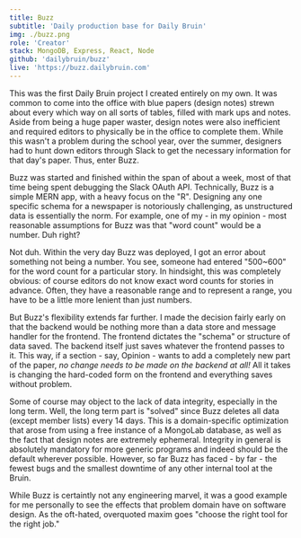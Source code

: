 ```yaml
---
title: Buzz
subtitle: 'Daily production base for Daily Bruin'
img: ./buzz.png
role: 'Creator'
stack: MongoDB, Express, React, Node
github: 'dailybruin/buzz'
live: 'https://buzz.dailybruin.com'
---
```


This was the first Daily Bruin project I created entirely on my own. It was common to come into the office with blue papers (design notes) strewn about every which way on all sorts of tables, filled with mark ups and notes. Aside from being a huge paper waster, design notes were also inefficient and required editors to physically be in the office to complete them. While this wasn't a problem during the school year, over the summer, designers had to hunt down editors through Slack to get the necessary information for that day's paper. Thus, enter Buzz.

Buzz was started and finished within the span of about a week, most of that time being spent debugging the Slack OAuth API. Technically, Buzz is a simple MERN app, with a heavy focus on the "R". Designing any one specific schema for a newspaper is notoriously challenging, as unstructured data is essentially the norm. For example, one of my - in my opinion - most reasonable assumptions for Buzz was that "word count" would be a number. Duh right?

Not duh. Within the very day Buzz was deployed, I got an error about something not being a number. You see, someone had entered "500~600" for the word count for a particular story. In hindsight, this was completely obvious: of course editors do not know exact word counts for stories in advance. Often, they have a reasonable range and to represent a range, you have to be a little more lenient than just numbers. 

But Buzz's flexibility extends far further. I made the decision fairly early on that the backend would be nothing more than a data store and message handler for the frontend. The frontend dictates the "schema" or structure of data saved. The backend itself just saves whatever the frontend passes to it. This way, if a section - say, Opinion - wants to add a completely new part of the paper, *no change needs to be made on the backend at all!* All it takes is changing the hard-coded form on the frontend and everything saves without problem.

Some of course may object to the lack of data integrity, especially in the long term. Well, the long term part is "solved" since Buzz deletes all data (except member lists) every 14 days. This is a domain-specific optimization that arose from using a free instance of a MongoLab database, as well as the fact that design notes are extremely ephemeral. Integrity in general is absolutely mandatory for more generic programs and indeed should be the default wherever possible. However, so far Buzz has faced - by far - the fewest bugs and the smallest downtime of any other internal tool at the Bruin. 

While Buzz is certaintly not any engineering marvel, it was a good example for me personally to see the effects that problem domain have on software design. As the oft-hated, overquoted maxim goes "choose the right tool for the right job."
